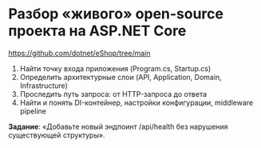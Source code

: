 # Разбор «живого» open-source проекта на ASP.NET Core

https://github.com/dotnet/eShop/tree/main

1. Найти точку входа приложения (Program.cs, Startup.cs)
2. Определить архитектурные слои (API, Application, Domain, Infrastructure)
3. Проследить путь запроса: от HTTP-запроса до ответа
4. Найти и понять DI-контейнер, настройки конфигурации, middleware pipeline

**Задание**: «Добавьте новый эндпоинт /api/health без нарушения существующей структуры». 
